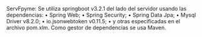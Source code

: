 ServFpyme:
Se utiliza springboot v3.2.1 del lado del servidor usando las dependencias:
•	Spring Web;
•	Spring Security;
•	Spring Data Jpa;
•	Mysql Driver v8.2.0;
•	io.jsonwebtoken v0.11.5;
•	y otras especificadas en el archivo pom.xlm.
Como gestor de dependencias se usa Maven.
